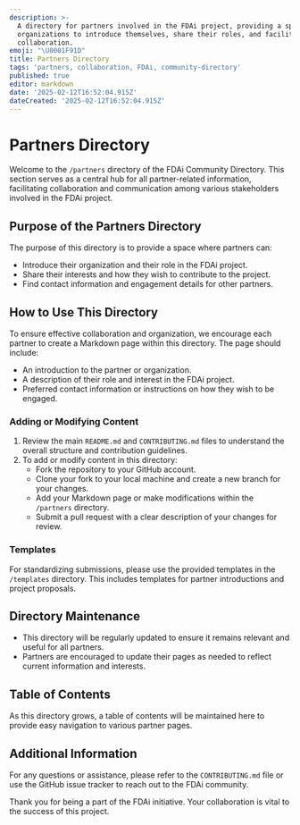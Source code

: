 ```yaml
---
description: >-
  A directory for partners involved in the FDAi project, providing a space for
  organizations to introduce themselves, share their roles, and facilitate
  collaboration.
emoji: "\U0001F91D"
title: Partners Directory
tags: 'partners, collaboration, FDAi, community-directory'
published: true
editor: markdown
date: '2025-02-12T16:52:04.915Z'
dateCreated: '2025-02-12T16:52:04.915Z'
---
```

# Partners Directory

Welcome to the `/partners` directory of the FDAi Community Directory. This section serves as a central hub for all partner-related information, facilitating collaboration and communication among various stakeholders involved in the FDAi project.

## Purpose of the Partners Directory

The purpose of this directory is to provide a space where partners can:

- Introduce their organization and their role in the FDAi project.
- Share their interests and how they wish to contribute to the project.
- Find contact information and engagement details for other partners.

## How to Use This Directory

To ensure effective collaboration and organization, we encourage each partner to create a Markdown page within this directory. The page should include:

- An introduction to the partner or organization.
- A description of their role and interest in the FDAi project.
- Preferred contact information or instructions on how they wish to be engaged.

### Adding or Modifying Content

1. Review the main `README.md` and `CONTRIBUTING.md` files to understand the overall structure and contribution guidelines.
2. To add or modify content in this directory:
   - Fork the repository to your GitHub account.
   - Clone your fork to your local machine and create a new branch for your changes.
   - Add your Markdown page or make modifications within the `/partners` directory.
   - Submit a pull request with a clear description of your changes for review.

### Templates

For standardizing submissions, please use the provided templates in the `/templates` directory. This includes templates for partner introductions and project proposals.

## Directory Maintenance

- This directory will be regularly updated to ensure it remains relevant and useful for all partners.
- Partners are encouraged to update their pages as needed to reflect current information and interests.

## Table of Contents

As this directory grows, a table of contents will be maintained here to provide easy navigation to various partner pages.

## Additional Information

For any questions or assistance, please refer to the `CONTRIBUTING.md` file or use the GitHub issue tracker to reach out to the FDAi community.

Thank you for being a part of the FDAi initiative. Your collaboration is vital to the success of this project.

